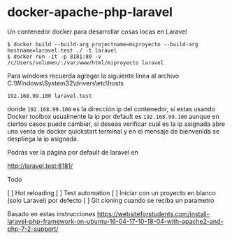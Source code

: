 # docker-apache-php-laravel

Un contenedor docker para desarrollar cosas locas en Laravel

```
$ docker build --build-arg projectname=miproyecto --build-arg hostname=laravel.test ./ -t laravel
$ docker run -it -p 8181:80 -v /c/Users/volumen/:/var/www/html/miproyecto laravel
```

Para windows recuerda agregar la siguiente línea al archivo C:\Windows\System32\drivers\etc\hosts
```
192.168.99.100 laravel.test
```

donde `192.168.99.100` es la dirección ip del contenedor, sí estas usando Docker toolbox usualmente la ip por default es `192.168.99.100` aunque en ciertos casos puede cambiar, si deseas verificar cual es la ip asignada abre una venta de docker quickstart terminal y en el mensaje de bienvenida se despliega la ip asignada.


Podrás ver la página por default de laravel en

http://laravel.test:8181/

Todo

[ ] Hot reloading
[ ] Test automation
[ ] Iniciar con un proyecto en blanco (solo Laravel) por defecto
[ ] Git cloning cuando se reciba un parametro


Basado en estas instrucciones 
https://websiteforstudents.com/install-laravel-php-framework-on-ubuntu-16-04-17-10-18-04-with-apache2-and-php-7-2-support/